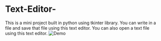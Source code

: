 # Text-Editor-

This is a mini project built in python using tkinter library.
You can write in a file and save that file using this text editor.
You can also open a text file using this text editor.
![Demo](https://github.com/Tushar046/Text-Editor-/assets/80210002/b324dee0-39e6-4a66-8da4-012f6d87d87f)
